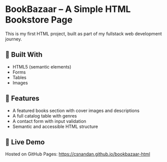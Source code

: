 # BookBazaar – A Simple HTML Bookstore Page

This is my first HTML project, built as part of my fullstack web development journey.

## 🔧 Built With

- HTML5 (semantic elements)
- Forms
- Tables
- Images

## 🎯 Features

- A featured books section with cover images and descriptions
- A full catalog table with genres
- A contact form with input validation
- Semantic and accessible HTML structure

## 🚀 Live Demo

Hosted on GitHub Pages: https://csnandan.github.io/bookbazaar-html
